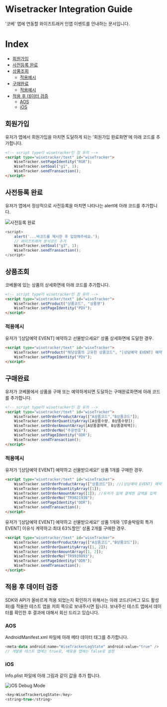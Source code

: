 # Wisetracker Integration Guide
'코베' 앱에 연동할 와이즈트래커 인앱 이벤트를 안내하는 문서입니다.

# Index
* [회원가입](./cobe.md#회원가입)
* [사전등록 완료](./cobe.md#사전등록-완료)
* [상품조회](./cobe.md#상품조회)
	* [적용예시](./cobe.md#적용예시)
* [구매완료](./cobe.md#구매완료)
	* [적용예시](./cobe.md#적용예시-1)
* [적용 후 데이터 검증](./cobe.md#적용-후-데이터-검증)
	* [AOS](./cobe.md#AOS)
	* [iOS](./cobe.md#iOS)


## 회원가입
유저가 앱에서 회원가입을 마치면 도달하게 되는 '회원가입 완료화면'에 아래 코드를 추가합니다.
``` html
<!-- script type이 wisetracker인 점 유의 -->
<script type="wisetracker/text" id="wiseTracker">
	WiseTracker.setPageIdentity("RGR");
	WiseTracker.setGoal("g1", 1);
	WiseTracker.sendTransaction();
</script>
```

## 사전등록 완료
유저가 앱에서 정상적으로 사전등록을 마치면 나타나는 alert에 아래 코드를 추가합니다.

![사전등록 완료](http://www.wisetracker.co.kr/wp-content/uploads/2020/03/cobe000.jpg)

``` javascript
<script>
	alert('...바코드를 제시한 후 입장해주세요.');
	// 와이즈트래커 분석코드 추가
	WiseTracker.setGoal("g3", 1);
	WiseTracker.sendTransaction();
</script>
```

## 상품조회
코베몰에 있는 상품의 상세화면에 아래 코드를 추가합니다.
``` html
<!-- script type이 wisetracker인 점 유의 -->
<script type="wisetracker/text" id="wiseTracker">
	WiseTracker.setProduct("상품코드", "상품명")
	WiseTracker.setPageIdentity("PDV");
</script>
```

### 적용예시
유저가 '[상담예약 EVENT] 예약하고 선물받으세요!' 상품 상세화면에 도달한 경우.
``` html
<script type="wisetracker/text" id="wiseTracker">
	WiseTracker.setProduct("해당상품의 고유한 상품코드", "[상담예약 EVENT] 예약하고 선물받으세요!")
	WiseTracker.setPageIdentity("PDV");
</script>
```

## 구매완료
유저가 코베몰에서 상품을 구매 또는 예약하게되면 도달하는 구매완료화면에 아래 코드를 추가합니다. 
``` html
<!-- script type이 wisetracker인 점 유의 -->
<script type="wisetracker/text" id="wiseTracker">
	WiseTracker.setOrderProductArray(["A상품코드","B상품코드"]);
	WiseTracker.setOrderQuantityArray([A상품수량, B상품수량]);
	WiseTracker.setOrderAmountArray([A상품결제액, B상품결제액]);
	WiseTracker.setOrderNo("주문번호");
	WiseTracker.setPageIdentity("ODR");
	WiseTracker.sendTransaction();
</script>
```

### 적용예시
유저가 '[상담예약 EVENT] 예약하고 선물받으세요!' 상품 1개를 구매한 경우.
``` html
<script type="wisetracker/text" id="wiseTracker">
	WiseTracker.setOrderProductArray(["상품코드"]); //[상담예약 EVENT] 예약하고 선물받으세요! 상품의 고유 상품코드 입력
	WiseTracker.setOrderQuantityArray([1]);
	WiseTracker.setOrderAmountArray([1]); //유저가 실제 결제한 금액을 입력
	WiseTracker.setOrderNo("TR9821938");
	WiseTracker.setPageIdentity("ODR");
	WiseTracker.sendTransaction();
</script>
```

유저가 '[상담예약 EVENT] 예약하고 선물받으세요!' 상품 1개와 '[루솔박람회 특가EVENT] 이유식 계약하고 최대 63%할인' 상품 2개를 구매한 경우.
``` html
<script type="wisetracker/text" id="wiseTracker">
	WiseTracker.setOrderProductArray(["A상품코드","B상품코드"]);
	WiseTracker.setOrderQuantityArray([1, 2]);
	WiseTracker.setOrderAmountArray([1, 2]);
	WiseTracker.setOrderNo("TR9939893");
	WiseTracker.setPageIdentity("ODR");
	WiseTracker.sendTransaction();
</script>
```

## 적용 후 데이터 검증
SDK와 API가 올바르게 적용 되었는지 확인하기 위해서는 아래 코드(디버그 모드 활성화)를 적용한 테스트 앱을 저희 쪽으로 보내주시면 됩니다. 보내주신 테스트 앱에서 데이터를 확인한 후 결과에 대해서 회신 드리고 있습니다.

### AOS
AndroidManifest.xml 파일에 아래 메타 데이터 태그를 추가합니다.
``` kotlin
<meta-data android:name="WiseTrackerLogState" android:value="true" />
// 개발용 테스트 앱에는 true로, 배포용 앱에는 false로 설정
```

### iOS
Info.plist 파일에 아래 그림과 같이 값을 추가 합니다.

![iOS Debug Mode](http://www.wisetracker.co.kr/wp-content/uploads/2019/05/ios-debug.png)

``` swift
<key>WiseTrackerLogState</key>
<string>true</string>
```
